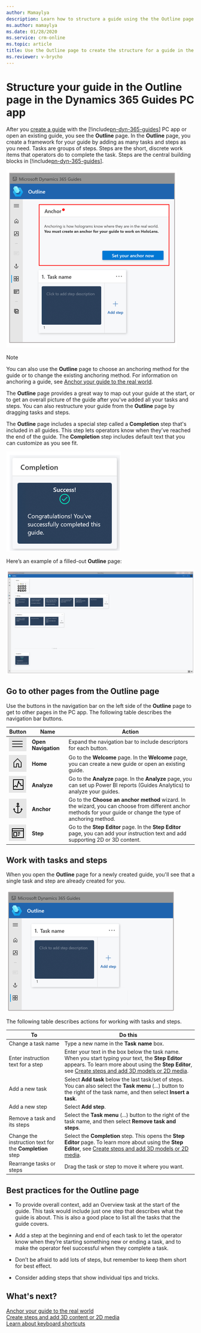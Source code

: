```yaml
---
author: Mamaylya
description: Learn how to structure a guide using the the Outline page in the Dynamics 365 Guides PC app
ms.author: mamaylya
ms.date: 01/28/2020
ms.service: crm-online
ms.topic: article
title: Use the Outline page to create the structure for a guide in the Dynamics 365 Guides PC app
ms.reviewer: v-brycho
---
```


# Structure your guide in the Outline page in the Dynamics 365 Guides PC app

After you [create a guide](create-guide.md) with the [!include[pn-dyn-365-guides](../includes/pn-dyn-365-guides.md)] PC app or open an existing guide, you see the **Outline** page. In the **Outline** page, you create a framework for your guide by adding as many tasks and steps as you need. Tasks are groups of steps. Steps are the short, discrete work items that operators do to complete the task. Steps are the central building blocks in [!include[pn-dyn-365-guides](../includes/pn-dyn-365-guides.md)].

![Outline page](media/outline-page-3.PNG "Outline page")

>[!NOTE]
>You can also use the **Outline** page to choose an anchoring method for the guide or to change the existing anchoring method. For information on anchoring a guide, see [Anchor your guide to the real world](anchor.md).

The **Outline** page provides a great way to map out your guide at the start, or to get an overall picture of the guide after you’ve added all your tasks and steps. You can also restructure your guide from the **Outline** page by dragging tasks and steps.

The **Outline** page includes a special step called a **Completion** step that's included in all guides. This step lets operators know when they’ve reached the end of the guide. The **Completion** step includes default text that you can customize as you see fit.

![Completion step](media/completion-step.PNG "Completion step")

Here’s an example of a filled-out **Outline** page:

![Filled-out Outline page from Pylon wiring guide](media/finished-outline-page.png "Filled-out Outline page from Pylon wiring guide")

## Go to other pages from the Outline page

Use the buttons in the navigation bar on the left side of the **Outline** page to get to other pages in the PC app. The following table describes the navigation bar buttons.

|Button|Name|Action|
|--------|----------------|----------------------------------------------------------|
|![Open Navigation button](media/open-navigation-button.png "Open Navigation button")|**Open Navigation**|Expand the navigation bar to include descriptors for each button.|
|![Home button](media/home-button-pc-app.png "Home button")|**Home**|Go to the **Welcome** page. In the **Welcome** page, you can create a new guide or open an existing guide.|
|![Analyze button](media/analyze-button-pc-app.png "Analyze button")|**Analyze**|Go to the **Analyze** page. In the **Analyze** page, you can set up Power BI reports (Guides Analytics) to analyze your guides.|
|![Anchor button](media/anchor-button-pc-app.png "Anchor button")|**Anchor**|Go to the **Choose an anchor method** wizard. In the wizard, you can choose from different anchor methods for your guide or change the type of anchoring method.|
|![Step button](media/step-button-pc-app.png "Step button")|**Step**|Go to the **Step Editor** page. In the **Step Editor** page, you can add your instruction text and add supporting 2D or 3D content.|

## Work with tasks and steps

When you open the **Outline** page for a newly created guide, you'll see that a single task and step are already created for you. 

![Create a task and step](media/outline-page-4.png "Create a task and step")

The following table describes actions for working with tasks and steps.

|To|Do this|
|------------------------------|-------------------------------------------------------------|
|Change a task name|Type a new name in the **Task name** box.|
|Enter instruction text for a step|Enter your text in the box below the task name. When you start typing your text, the **Step Editor** appears. To learn more about using the **Step Editor**, see [Create steps and add 3D models or 2D media](create-steps-assign-media.md).|
|Add a new task|Select **Add task** below the last task/set of steps. You can also select the **Task menu** (...) button to the right of the task name, and then select **Insert a task**.|
|Add a new step|Select **Add step**.|
|Remove a task and its steps|Select the **Task menu** (...) button to the right of the task name, and then select **Remove task and steps**.
|Change the instruction text for the **Completion** step|Select the **Completion** step. This opens the **Step Editor** page. To learn more about using the **Step Editor**, see [Create steps and add 3D models or 2D media](create-steps-assign-media.md).|
|Rearrange tasks or steps|Drag the task or step to move it where you want.|

## Best practices for the Outline page

- To provide overall context, add an Overview task at the start of the guide. This task would include just one step that describes what the guide is about. This is also a good place to list all the tasks that the guide covers. 

- Add a step at the beginning and end of each task to let the operator know when they’re starting something new or ending a task, and to make the operator feel successful when they complete a task.

- Don’t be afraid to add lots of steps, but remember to keep them short for best effect. 

- Consider adding steps that show individual tips and tricks. 

## What's next?

[Anchor your guide to the real world](anchor.md)<br>
[Create steps and add 3D content or 2D media](create-steps-assign-media.md)<br>
[Learn about keyboard shortcuts](keyboard-shortcuts-pc-app.md)<br>

